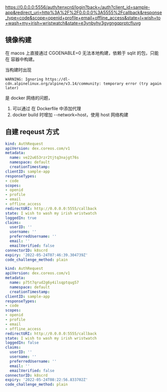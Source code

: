 https://0.0.0.0:5556/auth/tenxcrd/login?back=/auth?client_id=sample-app&redirect_uri=http%3A%2F%2F0.0.0.0%3A5555%2Fcallback&response_type=code&scope=openid+profile+email+offline_access&state=I+wish+to+wash+my+irish+wristwatch&state=e3ynbyhy3gvgngqprptcfluvg



## 镜像构建
在 macos 上直接通过 CGOENABLE=0  无法本地构建，依赖于 sqlit 的包，只能在 容器中构建。

当构建时出现

```
WARNING: Ignoring https://dl-cdn.alpinelinux.org/alpine/v3.14/community: temporary error (try again later)
```
是 docker 网络的问题，
1. 可以通过 在 Dockerfile 中添加代理
2. docker build 时增加 --network=host，使用 host 网络构建


## 自建 reqeust 方式

``` yaml
kind: AuthRequest
apiVersion: dex.coreos.com/v1
metadata:
  name: ve22u653rzr2tjtq3najgt76s
  namespace: default
  creationTimestamp:
clientID: sample-app
responseTypes:
- code
scopes:
- openid
- profile
- email
- offline_access
redirectURI: http://0.0.0.0:5555/callback
state: I wish to wash my irish wristwatch
loggedIn: true
claims:
  userID: ''
  username: ''
  preferredUsername: ''
  email: ''
  emailVerified: false
connectorID: k8scrd
expiry: '2022-05-24T07:46:39.304739Z'
code_challenge_method: plain
```

``` yaml
kind: AuthRequest
apiVersion: dex.coreos.com/v1
metadata:
  name: p75t7qrud2g6y4ilsqptqug57
  namespace: default
  creationTimestamp:
clientID: sample-app
responseTypes:
- code
scopes:
- openid
- profile
- email
- offline_access
redirectURI: http://0.0.0.0:5555/callback
state: I wish to wash my irish wristwatch
loggedIn: false
claims:
  userID: ''
  username: ''
  preferredUsername: ''
  email: ''
  emailVerified: false
connectorID: k8scrd
expiry: '2022-05-24T08:22:56.833702Z'
code_challenge_method: plain

```
